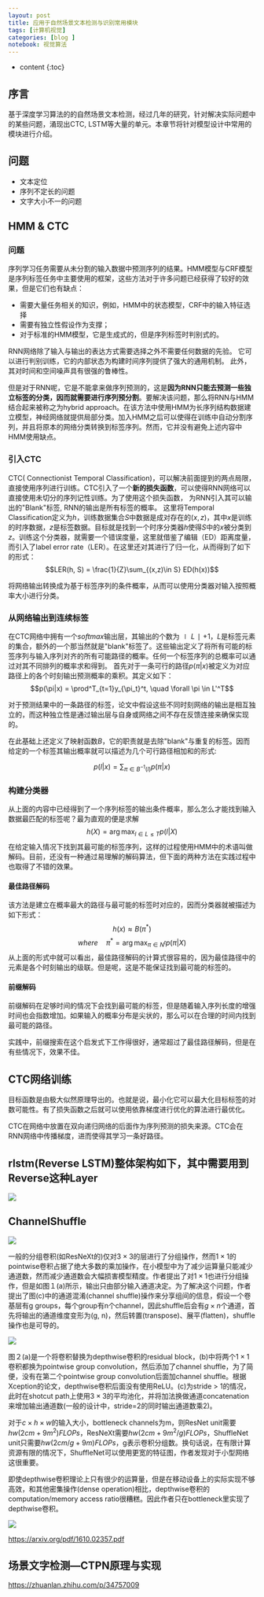 ```yaml
---
layout: post
title: 应用于自然场景文本检测与识别常用模块
tags: [计算机视觉] 
categories: [blog ]
notebook: 视觉算法
---
```


* content
{:toc}

## 序言
基于深度学习算法的的自然场景文本检测，经过几年的研究，针对解决实际问题中的某些问题，涌现出CTC, LSTM等大量的单元。本章节将针对模型设计中常用的
模块进行介绍。

## 问题
- 文本定位
- 序列不定长的问题
- 文字大小不一的问题

## HMM & CTC

### 问题
序列学习任务需要从未分割的输入数据中预测序列的结果。HMM模型与CRF模型是序列标签任务中主要使用的框架，这些方法对于许多问题已经获得了较好的效果，但是它们也有缺点：

- 需要大量任务相关的知识，例如，HMM中的状态模型，CRF中的输入特征选择
- 需要有独立性假设作为支撑；
- 对于标准的HMM模型，它是生成式的，但是序列标签时判别式的。

RNN网络除了输入与输出的表达方式需要选择之外不需要任何数据的先验。
它可以进行判别训练，它的内部状态为构建时间序列提供了强大的通用机制。
此外，其对时间和空间噪声具有很强的鲁棒性。

但是对于RNN呢，它是不能拿来做序列预测的，这是**因为RNN只能去预测一些独立标签的分类，因而就需要进行序列预分割**。要解决该问题，那么将RNN与HMM结合起来被称之为hybrid approach。在该方法中使用HMM为长序列结构数据建立模型，神经网络就提供局部分类。加入HMM之后可以使得在训练中自动分割序列，并且将原本的网络分类转换到标签序列。然而，它并没有避免上述内容中HMM使用缺点。

### 引入CTC
CTC( Connectionist Temporal Classification)，可以解决前面提到的两点局限，直接使用序列进行训练。CTC引入了一个**新的损失函数**，可以使得RNN网络可以直接使用未切分的序列记性训练。为了使用这个损失函数，
为RNN引入其可以输出的"Blank"标签, RNN的输出是所有标签的概率。
这里将Temporal Classification定义为$h$，训练数据集合$S$中数据是成对存在的$(x,z)$，其中$x$是训练的时序数据，$z$是标签数据。目标就是找到一个时序分类器$h$使得$S$中的$x$被分类到$z$。训练这个分类器，就需要一个错误度量，这里就借鉴了编辑（ED）距离度量，而引入了label error rate（LER）。在这里还对其进行了归一化，从而得到了如下的形式：
$$LER(h, S) = \frac{1}{Z}\sum_{(x,z)\in S} ED(h(x))$$


将网络输出转换成为基于标签序列的条件概率，从而可以使用分类器对输入按照概率大小进行分类。

### 从网络输出到连续标签

在CTC网络中拥有一个$softmax$输出层，其输出的个数为$∣L∣+1$，$L$是标签元素的集合，额外的一个那当然就是"blank"标签了。这些输出定义了将所有可能的标签序列与输入序列对齐的所有可能路径的概率。任何一个标签序列的总概率可以通过对其不同排列的概率求和得到。
首先对于一条可行的路径$p(\pi|x)$被定义为对应路径上的各个时刻输出预测概率的乘积。其定义如下：
$$p(\pi|x) = \prod^T_{t=1}y_{\pi_t}^t, \quad \forall \pi \in L'^T$$

对于预测结果中的一条路径的标签，论文中假设这些不同时刻网络的输出是相互独立的，而这种独立性是通过输出层与自身或网络之间不存在反馈连接来确保实现的。

在此基础上还定义了映射函数$B$，它的职责就是去除"blank"与重复的标签。因而给定的一个标签其输出概率就可以描述为几个可行路径相加和的形式:

$$ p(l|x) = \sum_{\pi \in B^{-1}(l)} p(\pi|x) $$

### 构建分类器
从上面的内容中已经得到了一个序列标签的输出条件概率，那么怎么才能找到输入数据最匹配的标签呢？最为直观的便是求解
$$h(X) = \arg\max_{l\in L \le T} p(l|X)$$
在给定输入情况下找到其最可能的标签序列，这样的过程使用HMM中的术语叫做解码。目前，还没有一种通过易理解的解码算法，但下面的两种方法在实践过程中也取得了不错的效果。

#### 最佳路径解码
该方法是建立在概率最大的路径与最可能的标签时对应的，因而分类器就被描述为如下形式：
$$h(x) \approx B(\pi^*)$$
$$where\quad \pi^* = \arg\max_{\pi \in N^t}p(\pi|X)$$
从上面的形式中就可以看出，最佳路径解码的计算式很容易的，因为最佳路径中的元素是各个时刻输出的级联。但是呢，这是不能保证找到最可能的标签的。

#### 前缀解码

前缀解码在足够时间的情况下会找到最可能的标签，但是随着输入序列长度的增强时间也会指数增加。如果输入的概率分布是尖状的，那么可以在合理的时间内找到最可能的路径。

实践中，前缀搜索在这个启发式下工作得很好，通常超过了最佳路径解码，但是在有些情况下，效果不佳。

## CTC网络训练

目标函数是由极大似然原理导出的。也就是说，最小化它可以最大化目标标签的对数可能性。有了损失函数之后就可以使用依靠梯度进行优化的算法进行最优化。

CTC在网络中放置在双向递归网络的后面作为序列预测的损失来源。CTC会在RNN网络中传播梯度，进而使得其学习一条好路径。

## rlstm(Reverse LSTM)整体架构如下，其中需要用到Reverse这种Layer

![](../../images/ocr/shuffle_1.png)

## ChannelShuffle

![](../../images/ocr/shuffle_2.png)

一般的分组卷积(如ResNeXt的)仅对$3\times3$的层进行了分组操作，然而$1\times1$的pointwise卷积占据了绝大多数的乘加操作，在小模型中为了减少运算量只能减少通道数，然而减少通道数会大幅损害模型精度。作者提出了对$1\times1$也进行分组操作，但是如图１(a)所示，输出只由部分输入通道决定。为了解决这个问题，作者提出了图(c)中的通道混淆(channel shuffle)操作来分享组间的信息，假设一个卷基层有g groups，每个group有n个channel，因此shuffle后会有$g\times n$个通道，首先将输出的通道维度变形为(g, n)，然后转置(transpose)、展平(flatten)，shuffle操作也是可导的。

![](../../images/ocr/shuffle_3.png)


图２(a)是一个将卷积替换为depthwise卷积的residual block，(b)中将两个$1\times1$卷积都换为pointwise group convolution，然后添加了channel shuffle，为了简便，没有在第二个pointwise group convolution后面加channel shuffle。根据Xception的论文，depthwise卷积后面没有使用ReLU。(c)为stride > 1的情况，此时在shotcut path上使用$3\times3$的平均池化，并将加法换做通道concatenation来增加输出通道数(一般的设计中，stride=2的同时输出通道数乘2)。

对于$c \times h \times w$的输入大小，bottleneck channels为m，则ResNet unit需要$hw(2cm + 9m^2)FLOPs$，ResNeXt需要$hw(2cm + 9m^2/g)FLOPs$，ShuffleNet unit只需要$hw(2cm/g + 9m)FLOPs$，g表示卷积分组数。换句话说，在有限计算资源有限的情况下，ShuffleNet可以使用更宽的特征图，作者发现对于小型网络这很重要。

即使depthwise卷积理论上只有很少的运算量，但是在移动设备上的实际实现不够高效，和其他密集操作(dense operation)相比，depthwise卷积的computation/memory access ratio很糟糕。因此作者只在bottleneck里实现了depthwise卷积。

![](../../images/ocr/covertCNN5.jpg)

https://arxiv.org/pdf/1610.02357.pdf

## 场景文字检测—CTPN原理与实现

https://zhuanlan.zhihu.com/p/34757009

